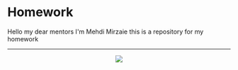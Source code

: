 # Homework
Hello my dear mentors
I'm Mehdi Mirzaie
this is a repository for my homework
<hr>
<div align="center">
  <img src=https://gifdb.com/images/high/wow-flint-lockwood-71kbei0xf4ca3084.webp>
</div>
